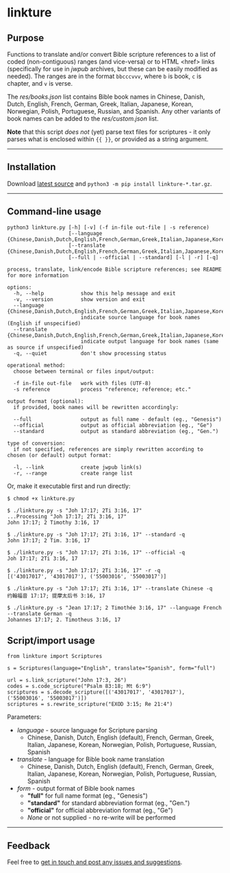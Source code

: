 # linkture


## Purpose

Functions to translate and/or convert Bible scripture references to a list of coded (non-contiguous) ranges (and vice-versa) or to HTML \<href> links (specifically for use in *jwpub* archives, but these can be easily modified as needed). The ranges are in the format `bbcccvvv`, where `b` is book, `c` is chapter, and `v` is verse.

The *res/books.json* list contains Bible book names in Chinese, Danish, Dutch, English, French, German, Greek, Italian, Japanese, Korean, Norwegian, Polish, Portuguese, Russian, and Spanish. Any other variants of book names can be added to the *res/custom.json* list.

**Note** that this script _does not_ (yet) parse text files for scriptures - it only parses what is enclosed within `{{ }}`, or provided as a string argument.

____
## Installation

Download [latest source](https://github.com/erykjj/linkture/releases/latest) and `python3 -m pip install linkture-*.tar.gz`.

____
## Command-line usage

```
python3 linkture.py [-h] [-v] (-f in-file out-file | -s reference)
                    [--language {Chinese,Danish,Dutch,English,French,German,Greek,Italian,Japanese,Korean,Norwegian,Polish,Portuguese,Russian,Spanish}]
                    [--translate {Chinese,Danish,Dutch,English,French,German,Greek,Italian,Japanese,Korean,Norwegian,Polish,Portuguese,Russian,Spanish}]
                    [--full | --official | --standard] [-l | -r] [-q]

process, translate, link/encode Bible scripture references; see README for more information

options:
  -h, --help            show this help message and exit
  -v, --version         show version and exit
  --language {Chinese,Danish,Dutch,English,French,German,Greek,Italian,Japanese,Korean,Norwegian,Polish,Portuguese,Russian,Spanish}
                        indicate source language for book names (English if unspecified)
  --translate {Chinese,Danish,Dutch,English,French,German,Greek,Italian,Japanese,Korean,Norwegian,Polish,Portuguese,Russian,Spanish}
                        indicate output language for book names (same as source if unspecified)
  -q, --quiet           don't show processing status

operational method:
  choose between terminal or files input/output:

  -f in-file out-file   work with files (UTF-8)
  -s reference          process "reference; reference; etc."

output format (optional):
  if provided, book names will be rewritten accordingly:

  --full                output as full name - default (eg., "Genesis")
  --official            output as official abbreviation (eg., "Ge")
  --standard            output as standard abbreviation (eg., "Gen.")

type of conversion:
  if not specified, references are simply rewritten according to chosen (or default) output format:

  -l, --link            create jwpub link(s)
  -r, --range           create range list

```

Or, make it executable first and run directly:
```
$ chmod +x linkture.py

$ ./linkture.py -s "Joh 17:17; 2Ti 3:16, 17"
...Processing "Joh 17:17; 2Ti 3:16, 17"
John 17:17; 2 Timothy 3:16, 17

$ ./linkture.py -s "Joh 17:17; 2Ti 3:16, 17" --standard -q
John 17:17; 2 Tim. 3:16, 17

$ ./linkture.py -s "Joh 17:17; 2Ti 3:16, 17" --official -q
Joh 17:17; 2Ti 3:16, 17

$ ./linkture.py -s "Joh 17:17; 2Ti 3:16, 17" -r -q
[('43017017', '43017017'), ('55003016', '55003017')]

$ ./linkture.py -s "Joh 17:17; 2Ti 3:16, 17" --translate Chinese -q
约翰福音 17:17; 提摩太后书 3:16, 17

$ ./linkture.py -s "Jean 17:17; 2 Timothée 3:16, 17" --language French --translate German -q
Johannes 17:17; 2. Timotheus 3:16, 17
```

## Script/import usage

```
from linkture import Scriptures

s = Scriptures(language="English", translate="Spanish", form="full")

url = s.link_scripture("John 17:3, 26")
codes = s.code_scripture("Psalm 83:18; Mt 6:9")
scriptures = s.decode_scripture([('43017017', '43017017'), ('55003016', '55003017')])
scriptures = s.rewrite_scripture("EXOD 3:15; Re 21:4")
```

Parameters:
* *language* - source language for Scripture parsing
  * Chinese, Danish, Dutch, English (default), French, German, Greek, Italian, Japanese, Korean, Norwegian, Polish, Portuguese, Russian, Spanish
* *translate* - language for Bible book name translation
  * Chinese, Danish, Dutch, English (default), French, German, Greek, Italian, Japanese, Korean, Norwegian, Polish, Portuguese, Russian, Spanish
* *form* - output format of Bible book names
  * **"full"** for full name format (eg., "Genesis")
  * **"standard"** for standard abbreviation format (eg., "Gen.")
  * **"official"** for official abbreviation format (eg., "Ge")
  * *None* or not supplied - no re-write will be performed

____
## Feedback

Feel free to [get in touch and post any issues and suggestions](https://github.com/erykjj/linkture/issues).
